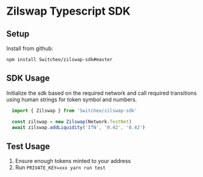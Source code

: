 # Zilswap Typescript SDK

## Setup

Install from github:

`npm install Switcheo/zilswap-sdk#master`

## SDK Usage

Initialize the sdk based on the required network and call required transitions using human strings for token symbol and numbers.

```ts
  import { Zilswap } from 'Switcheo/zilswap-sdk'

  const zilswap = new Zilswap(Network.TestNet)
  await zilswap.addLiquidity('ITN', '0.42', '0.42')
```

## Test Usage

1. Ensure enough tokens minted to your address
2. Run `PRIVATE_KEY=xxx yarn run test`
